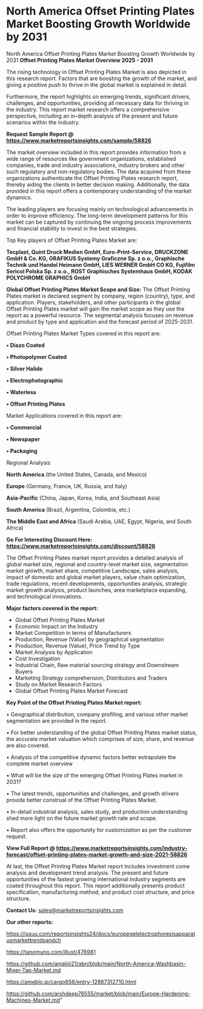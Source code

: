 # North America Offset Printing Plates Market Boosting Growth Worldwide by 2031
North America Offset Printing Plates Market Boosting Growth Worldwide by 2031
<Strong> Offset Printing Plates Market Overview 2025 - 2031</strong>

The rising technology in Offset Printing Plates Market is also depicted in this research report. Factors that are boosting the growth of the market, and giving a positive push to thrive in the global market is explained in detail.

Furthermore, the report highlights on emerging trends, significant drivers, challenges, and opportunities, providing all necessary data for thriving in the industry. This report market research offers a comprehensive perspective, including an in-depth analysis of the present and future scenarios within the industry.

<strong>Request Sample Report @ <a href=https://www.marketreportsinsights.com/sample/58826>https://www.marketreportsinsights.com/sample/58826</a></strong>

The market overview included in this report provides information from a wide range of resources like government organizations, established companies, trade and industry associations, industry brokers and other such regulatory and non-regulatory bodies. The data acquired from these organizations authenticate the Offset Printing Plates research report, thereby aiding the clients in better decision making. Additionally, the data provided in this report offers a contemporary understanding of the market dynamics.

The leading players are focusing mainly on technological advancements in order to improve efficiency. The long-term development patterns for this market can be captured by continuing the ongoing process improvements and financial stability to invest in the best strategies.

Top Key players of Offset Printing Plates Market are:

<strong>Tecplast, Quint Druck Medien GmbH, Euro-Print-Service, DRUCKZONE GmbH & Co. KG, GRAFIKUS Systemy Graficzne Sp. z o.o., Graphische Technik und Handel Heimann GmbH, LIES WERNER GmbH CO KG, Fujifilm Sericol Polska Sp. z o.o., ROST Graphisches Systemhaus GmbH, KODAK POLYCHROME GRAPHICS GmbH</strong>

<strong><b>Global Offset Printing Plates Market Scope and Size:</b></strong>
The Offset Printing Plates market is declared segment by company, region (country), type, and application. Players, stakeholders, and other participants in the global Offset Printing Plates market will gain the market scope as they use the report as a powerful resource. The segmental analysis focuses on revenue and product by type and application and the forecast period of 2025-2031.

Offset Printing Plates Market Types covered in this report are:

<strong>• Diazo Coated

• Photopolymer Coated

• Silver Halide

• Electrophotographic

• Waterless

• Offset Printing Plates</strong>

Market Applications covered in this report are:

<strong>• Commercial

• Newspaper

• Packaging</strong> 

Regional Analysis

<strong>North America</strong> (the United States, Canada, and Mexico)

<strong>Europe</strong> (Germany, France, UK, Russia, and Italy)

<strong>Asia-Pacific</strong> (China, Japan, Korea, India, and Southeast Asia)

<strong>South America</strong> (Brazil, Argentina, Colombia, etc.)

<strong>The Middle East and Africa</strong> (Saudi Arabia, UAE, Egypt, Nigeria, and South Africa)

<strong>Go For Interesting Discount Here: <a href=https://www.marketreportsinsights.com/discount/58826>https://www.marketreportsinsights.com/discount/58826</a></strong>

The Offset Printing Plates market report provides a detailed analysis of global market size, regional and country-level market size, segmentation market growth, market share, competitive Landscape, sales analysis, impact of domestic and global market players, value chain optimization, trade regulations, recent developments, opportunities analysis, strategic market growth analysis, product launches, area marketplace expanding, and technological innovations.

<strong><b>Major factors covered in the report:</b></strong>
<ul>
  <li>Global Offset Printing Plates Market </li>
  <li>Economic Impact on the Industry</li>
  <li>Market Competition in terms of Manufacturers</li>
  <li>Production, Revenue (Value) by geographical segmentation</li>
  <li>Production, Revenue (Value), Price Trend by Type</li>
  <li>Market Analysis by Application</li>
  <li>Cost Investigation</li>
  <li>Industrial Chain, Raw material sourcing strategy and Downstream Buyers</li>
  <li>Marketing Strategy comprehension, Distributors and Traders</li>
  <li>Study on Market Research Factors</li>
  <li>Global Offset Printing Plates Market Forecast</li>
</ul>

<strong><b>Key Point of the Offset Printing Plates Market report:</b></strong>

• Geographical distribution, company profiling, and various other market segmentation are provided in the report.

• For better understanding of the global Offset Printing Plates market status, the accurate market valuation which comprises of size, share, and revenue are also covered.

• Analysis of the competitive dynamic factors better extrapolate the complete market overview

• What will be the size of the emerging Offset Printing Plates market in 2031?

• The latest trends, opportunities and challenges, and growth drivers provide better construal of the Offset Printing Plates Market.

• In-detail industrial analysis, sales study, and production understanding shed more light on the future market growth rate and scope.

• Report also offers the opportunity for customization as per the customer request.

<strong><b>View Full Report @ <a href=https://www.marketreportsinsights.com/industry-forecast/offset-printing-plates-market-growth-and-size-2021-58826>https://www.marketreportsinsights.com/industry-forecast/offset-printing-plates-market-growth-and-size-2021-58826</a></b></strong>


At last, the Offset Printing Plates Market report includes investment come analysis and development trend analysis. The present and future opportunities of the fastest growing international industry segments are coated throughout this report. This report additionally presents product specification, manufacturing method, and product cost structure, and price structure.

<strong>Contact Us:</strong>
sales@marketreportsinsights.com

<strong>Our other reports:</strong>

<a href=https://issuu.com/reportsinsights24/docs/europegelelectrophoresisapparatusmarkettrendsandch>https://issuu.com/reportsinsights24/docs/europegelelectrophoresisapparatusmarkettrendsandch</a>

<a href=https://tanomuno.com/illust/476981>https://tanomuno.com/illust/476981</a>

<a href=https://github.com/anjaliiii21/abn/blob/main/North-America-Washbasin-Mixer-Tap-Market.md>https://github.com/anjaliiii21/abn/blob/main/North-America-Washbasin-Mixer-Tap-Market.md</a>

<a href=https://ameblo.jp/cargo656/entry-12887312710.html>https://ameblo.jp/cargo656/entry-12887312710.html</a>

<a href=https://github.com/arshdeep76555/market/blob/main/Europe-Hardening-Machines-Market.md>https://github.com/arshdeep76555/market/blob/main/Europe-Hardening-Machines-Market.md</a>"
